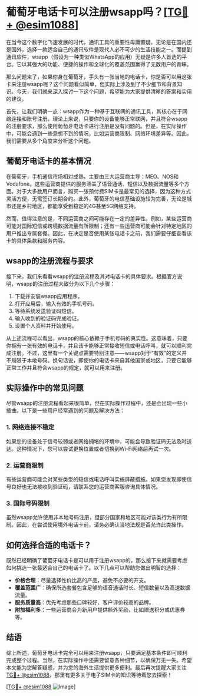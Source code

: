 # 葡萄牙电话卡可以注册wsapp吗？[[TG💪+ @esim1088](https://t.me/s/esim1088)]

在当今这个数字化飞速发展的时代，通讯工具的重要性毋庸置疑。无论是在国内还是国外，选择一款适合自己的通讯软件是现代人必不可少的生活技能之一。而提到通讯软件，wsapp（假设为一种类似WhatsApp的应用）无疑是许多人首选的平台。它以其强大的功能、便捷的操作和全球化的覆盖范围赢得了无数用户的青睐。

那么问题来了，如果你身在葡萄牙，手头有一张当地的电话卡，你是否可以用这张卡来注册wsapp呢？这个问题看似简单，但实际上涉及到了不少细节和背景知识。今天，我们就来深入探讨一下这个问题，希望能为大家提供清晰的答案和实用的建议。

首先，让我们明确一点：wsapp作为一种基于互联网的通讯工具，其核心在于网络连接和账号注册。理论上来说，只要你的设备能够正常联网，并且符合wsapp的注册要求，那么使用葡萄牙电话卡进行注册是没有问题的。但是，在实际操作中，可能会遇到一些意想不到的情况，比如运营商限制、网络环境差异等。因此，我们需要从多个角度来分析这个问题。

## 葡萄牙电话卡的基本情况

在葡萄牙，手机通信市场相对成熟，主要由三大运营商主导：MEO、NOS和Vodafone。这些运营商提供的服务涵盖了语音通话、短信以及数据流量等多个方面。对于大多数用户而言，购买一张预付费SIM卡是最常见的选择，因为这种方式灵活方便，无需签订长期合约。此外，葡萄牙的电信基础设施较为完善，无论是城市还是乡村地区，都能享受到稳定的4G甚至5G网络支持。

然而，值得注意的是，不同运营商之间可能存在一定的差异性。例如，某些运营商可能对国际短信或跨境数据流量有所限制；还有一些运营商可能会针对特定地区的用户推出专属套餐。因此，在决定是否使用某张电话卡之前，我们需要仔细查看该卡的具体条款和服务内容。

## wsapp的注册流程与要求

接下来，我们来看看wsapp的注册流程及其对电话卡的具体要求。根据官方说明，wsapp的注册过程大致分为以下几个步骤：

1. 下载并安装wsapp应用程序。
2. 打开应用后，输入有效的手机号码。
3. 等待系统发送验证码短信。
4. 输入收到的验证码完成验证。
5. 设置个人资料并开始使用。

从上述流程可以看出，wsapp的核心依赖于手机号码的真实性。这意味着，只要你拥有一张有效的电话卡，并且该卡能够正常接收短信或电话呼叫，就可以顺利完成注册。不过，这里有一个关键点需要特别注意——wsapp对于“有效”的定义并不局限于本地号码。换句话说，即使你的电话卡来自其他国家或地区，只要它能够正常工作并且符合wsapp的规定，就可以用来注册。

## 实际操作中的常见问题

尽管wsapp的注册流程看起来很简单，但在实际操作过程中，还是会出现一些小插曲。以下是一些用户经常遇到的问题及解决方法：

### 1. 网络连接不稳定

如果您的设备处于信号较弱或者网络拥堵的环境中，可能会导致验证码无法及时送达。这种情况下，您可以尝试更换位置或者切换到Wi-Fi网络后再试一次。

### 2. 运营商限制

有些运营商可能会对某些类型的短信或电话呼叫实施屏蔽措施。如果您发现即使信号良好也无法接收到验证码，请联系您的运营商客服咨询具体情况。

### 3. 国际号码限制

虽然wsapp允许使用非本地号码注册，但部分国家和地区可能对该类行为有所限制。因此，在尝试使用境外电话卡前，请务必确认当地法规是否允许此类操作。

## 如何选择合适的电话卡？

既然已经明确了葡萄牙电话卡是可以用于注册wsapp的，那么接下来就需要考虑如何挑选一张最适合自己的电话卡了。以下几点可以帮助您做出明智的选择：

- **价格合理**：尽量选择性价比高的产品，避免不必要的开支。
- **覆盖范围广**：确保所选套餐包含足够的语音通话时长、短信数量以及高速数据流量。
- **服务质量高**：优先考虑那些口碑较好、客户评价较高的品牌。
- **附加福利多**：一些运营商会为新用户提供额外奖励，比如赠送积分或优惠券等。

## 结语

综上所述，葡萄牙电话卡完全可以用来注册wsapp，只要满足基本条件即可顺利完成整个过程。当然，在实际操作中还需要留意各种细节，以确保万无一失。希望本文能为您解答疑惑，并为您的海外生活提供更多便利。最后再次提醒大家关注[TG💪+ @esim1088](https://t.me/s/esim1088)，那里有更多关于电子SIM卡的知识等待着您去探索！

[[TG💪+ @esim1088](https://t.me/s/esim1088) ![Image](https://i.postimg.cc/4NQfJmqS/Snipaste-2025-05-13-00-14-12.png)]